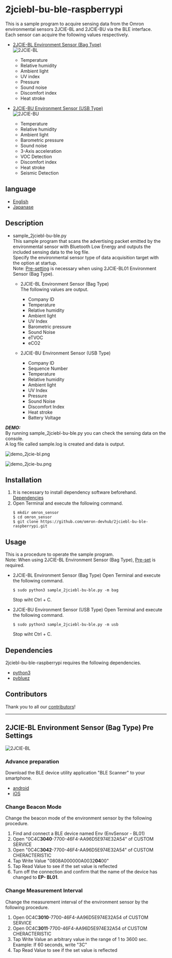 # 2jciebl-bu-ble-raspberrypi
This is a sample program to acquire sensing data from the Omron environmental sensors 2JCIE-BL and 2JCIE-BU via the BLE interface.  
Each sensor can acquire the following values respectively.  

- [2JCIE-BL Environment Sensor (Bag Type)](https://www.components.omron.com/product-detail?partId=73064)  
![2JCIE-BL](2JCIE-BL.jpeg)  
    - Temperature
    - Relative humidity
    - Ambient light
    - UV index
    - Pressure
    - Sound noise
    - Discomfort index
    - Heat stroke

- [2JCIE-BU Environment Sensor (USB Type)](https://www.components.omron.com/product-detail?partId=73065)   
![2JCIE-BU](2JCIE-BU.jpg)  
    - Temperature
    - Relative humidity
    - Ambient light
    - Barometric pressure
    - Sound noise
    - 3-Axis acceleration
    - VOC Detection
    - Discomfort index
    - Heat stroke
    - Seismic Detection

## language
- [English](./README.md)
- [Japanase](./README_ja.md)

## Description
- sample_2jciebl-bu-ble.py  
This sample program that scans the advertising packet emitted by the environmental sensor with Bluetooth Low Energy and outputs the included sensing data to the log file.  
Specify the environmental sensor type of data acquisition target with the option at startup.  
Note: [Pre-setting](#link2) is necessary when using 2JCIE-BL01 Environment Sensor (Bag Type).

    - 2JCIE-BL Environment Sensor (Bag Type)  
    The following values are output.
        - Company ID
        - Temperature
        - Relative humidity
        - Ambient light
        - UV Index
        - Barometric pressure
        - Sound Noise
        - eTVOC
        - eCO2
    
    - 2JCIE-BU Environment Sensor (USB Type)
        - Company ID
        - Sequence Number
        - Temperature
        - Relative humidity
        - Ambient light
        - UV Index
        - Pressure
        - Sound Noise
        - Discomfort Index
        - Heat stroke
        - Battery Voltage

***DEMO:***  
By running sample_2jciebl-bu-ble.py you can check the sensing data on the console.  
A log file called sample.log is created and data is output.

![demo_2jcie-bl.png](demo_2jcie-bl.png)

![demo_2jcie-bu.png](demo_2jcie-bu.png)

## Installation
1. It is necessary to install dependency software beforehand.  
    [Dependencies](#link1)
2. Open Terminal and execute the following command.    
    ```
    $ mkdir omron_sensor
    $ cd omron_sensor
    $ git clone https://github.com/omron-devhub/2jciebl-bu-ble-raspberrypi.git
    ```

## Usage
This is a procedure to operate the sample program.  
Note: When using 2JCIE-BL Environment Sensor (Bag Type), [Pre-set](#link2) is required.

- 2JCIE-BL Environment Sensor (Bag Type)
Open Terminal and execute the following command.  
    ```
    $ sudo python3 sample_2jciebl-bu-ble.py -m bag
    ```
    Stop wiht Ctrl + C.

- 2JCIE-BU Environment Sensor (USB Type)
Open Terminal and execute the following command.  
    ```
    $ sudo python3 sample_2jciebl-bu-ble.py -m usb
    ```
    Stop wiht Ctrl + C.

## <a name="link"></a>Dependencies
2jciebl-bu-ble-raspberrypi requires the following dependencies.
- [python3](https://www.python.org/)
- [pybluez](https://code.google.com/archive/p/pybluez/wikis/Documentation.wiki)

## Contributors
Thank you to all our [contributors](https://github.com/omron-devhub/2jciebl-bu-ble-raspberrypi/graphs/contributors)!

---

## <a name="link2">2JCIE-BL Environment Sensor (Bag Type) Pre Settings</a>
![2JCIE-BL](2JCIE-BL.jpeg)  
### Advance preparation
Download the BLE device utility application "BLE Scanner" to your smartphone.
- [android](https://play.google.com/store/apps/details?id=com.macdom.ble.blescanner&hl=ja)
- [iOS](https://itunes.apple.com/jp/app/ble-scanner-4-0/id1221763603)

### Change Beacon Mode
Change the beacon mode of the environment sensor by the following procedure.
1. Find and connect a BLE device named Env (EnvSensor - BL01)
1. Open "0C4C**3040**-7700-46F4-AA96D5E974E32A54" of CUSTOM SERVICE
1. Open "0C4C**3042**-7700-46F4-AA96D5E974E32A54" of CUSTOM CHERACTERISTIC
1. Tap Write Value "0808A000000A0032**04**00"
1. Tap Read Value to see if the set value is reflected
1. Turn off the connection and confirm that the name of the device has changed to **EP- BL01**.

### Change Measurement Interval
Change the measurement interval of the environment sensor by the following procedure.
1. Open 0C4C**3010**-7700-46F4-AA96D5E974E32A54 of CUSTOM SERVICE
1. Open 0C4C**3011**-7700-46F4-AA96D5E974E32A54 of CUSTOM CHERACTERISTIC
1. Tap Write Value an arbitrary value in the range of 1 to 3600 sec.  
Example: If 60 seconds, write "3C"
1. Tap Read Value to see if the set value is reflected